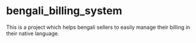 # bengali_billing_system
This is a project which helps bengali sellers to easily manage their billing in their native language. 
